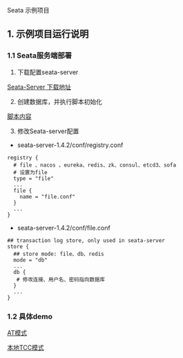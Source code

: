 Seata 示例项目

## 1. 示例项目运行说明

### 1.1 Seata服务端部署

1. 下载配置seata-server

[Seata-Server 下载地址](https://github-releases.githubusercontent.com/163387337/b3eee500-a5df-11eb-9378-8a64b25fd9ad?X-Amz-Algorithm=AWS4-HMAC-SHA256&X-Amz-Credential=AKIAIWNJYAX4CSVEH53A%2F20210802%2Fus-east-1%2Fs3%2Faws4_request&X-Amz-Date=20210802T071455Z&X-Amz-Expires=300&X-Amz-Signature=f2870f4aaa5729e2afc45f14d687194e2e762e797a14ed91b6bf84b189a55e88&X-Amz-SignedHeaders=host&actor_id=9294615&key_id=0&repo_id=163387337&response-content-disposition=attachment%3B%20filename%3Dseata-server-1.4.2.zip&response-content-type=application%2Foctet-stream)

2. 创建数据库，并执行脚本初始化

[脚本内容](https://github.com/seata/seata/blob/develop/script/server/db/mysql.sql)

3. 修改Seata-server配置

- seata-server-1.4.2/conf/registry.conf

```text
registry {
  # file 、nacos 、eureka、redis、zk、consul、etcd3、sofa
  # 设置为file
  type = "file"
  ...
  file {
    name = "file.conf"
  }
  ...
}
```

- seata-server-1.4.2/conf/file.conf

```text
## transaction log store, only used in seata-server
store {
  ## store mode: file、db、redis
  mode = "db"
  ...
  db {
   # 修改连接、用户名、密码指向数据库
  }
  ...
}
```

### 1.2 具体demo

[AT模式](./seata-at)

[本地TCC模式](./seata-tcc-transfer)